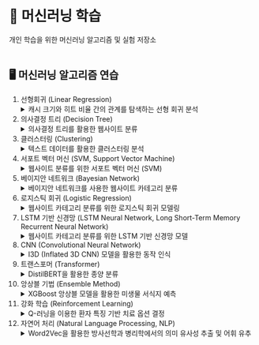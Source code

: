 <h1>🤖 머신러닝 학습</h1>
개인 학습을 위한 머신러닝 알고리즘 및 실험 저장소<br/><br/>

<h2>🖥️ 머신러닝 알고리즘 연습</h2>
<ol>
  <li>선형회귀 (Linear Regression)</li>
  <details>
  <summary>캐시 크기와 히트 비율 간의 관계를 탐색하는 선형 회귀 분석</summary>
    <p>
      합성된 데이터셋을 사용하여 캐시 크기와 히트 비율 간의 관계를 선형 회귀 분석으로 탐색합니다. 
      다양한 캐시 크기에 대한 히트 비율을 기록하고, 이를 바탕으로 선형 회귀 모델을 구축하였습니다. 
      분석 결과, 계수, 평균 제곱 오차, R-제곱 값들이 제시되었으며, 실제 데이터와 함께 선형 회귀선, 잔차, 예측 지점이 시각적으로 표현되었습니다. 
      합성 데이터셋을 사용한 이 실험은 캐시 크기와 히트 비율 간의 관계를 이해하는 데 도움을 주며, 모델의 성능과 예측 정확도를 평가하는 데 기여합니다.
    </p>
  </details>
  <li>의사결정 트리 (Decision Tree)</li>
  <details>
  <summary>의사결정 트리를 활용한 웹사이트 분류</summary>
    <p>
      Hetul Mehta의 Kaggle 데이터셋 "Website Classification"을 기반으로 한 웹사이트 분류를 수행합니다. 
      데이터를 훈련 및 테스트 세트로 나누고 TF-IDF 벡터화한 후 의사결정 트리 모델을 학습합니다. 
      모델의 정확도를 평가하고, 분류 보고서 및 혼동 행렬을 출력하여 결과를 상세하게 제시합니다. 
      생성된 의사결정 트리 그래픽은 모델의 결정 과정을 시각적으로 나타냅니다.
    </p>
  </details>
  <li>클러스터링 (Clustering)</li>
  <details>
  <summary>텍스트 데이터를 활용한 클러스터링 분석</summary>
    <p>
      Kaggle에서 다운로드한 'IAB 텍스트/웹사이트 분류' 데이터셋을 기반으로 한 클러스터링 분석입니다.
      데이터를 전처리하고 TF-IDF 벡터화한 후, KMeans 클러스터링을 적용하여 웹사이트를 그룹화합니다. 
      Elbow Method 및 Silhouette Score를 사용하여 최적의 클러스터 수를 찾고, 최적 클러스터 수로 모델을 학습합니다. 
      t-SNE를 활용하여 클러스터 결과를 2D로 시각화하고, 각 클러스터의 특징을 요약하여 CSV 파일로 출력합니다. 
      또한, 무작위 샘플링 및 클러스터링된 데이터를 CSV 파일로 내보내어 결과를 확인합니다.
    </p>
  </details>
  <li>서포트 벡터 머신 (SVM, Support Vector Machine)</li>
  <details>
  <summary>웹사이트 분류를 위한 서포트 벡터 머신 (SVM)</summary>
    <p>
      Hetul Mehta의 Kaggle에서 가져온 "웹사이트 분류" 데이터셋을 활용하여 웹사이트 분류를 위해 서포트 벡터 머신 (SVM)을 사용합니다. 
      데이터를 읽고 전처리하며, TF-IDF 벡터화를 수행하고, 선형 커널을 사용한 SVM 분류기를 훈련합니다. 
      모델의 정확도를 평가하고, 분류 보고서 및 혼동 행렬이 제시됩니다. 
      또한, 스크립트는 t-SNE를 사용하여 SVM의 결정 경계를 시각화하여 분류기의 행동을 파악합니다.
    </p>
  </details>
  <li>베이지안 네트워크 (Bayesian Network)</li>
  <details>
  <summary>베이지안 네트워크를 사용한 웹사이트 카테고리 분류</summary>
    <p>
      Hetul Mehta의 Kaggle에서 수집한 "웹사이트 분류" 데이터셋을 기반으로 한 베이지안 네트워크 모델을 구축하여 웹사이트의 특징과 카테고리 간의 관계를 모델링합니다. 
      데이터를 불러오고 전처리한 후, 언어 감지를 통해 영어 단어를 추출하여 베이지안 네트워크의 학습 데이터로 활용합니다. 
      모델 학습 이후, 조건부 확률을 계산하고 시각적으로 나타내기 위해 네트워크 그래프를 생성합니다. 
      생성된 그래프는 'Streaming Services' 및 'Other Categories'에 대한 조건부 확률을 시각적으로 표현하여 웹사이트의 특정 키워드가 특정 카테고리에 속할 확률을 제시합니다.
    </p>
  </details>
  <li>로지스틱 회귀 (Logistic Regression)</li>
  <details>
  <summary>웹사이트 카테고리 분류를 위한 로지스틱 회귀 모델링</summary>
    <p>
      Hetul Mehta의 Kaggle에서 수집한 "웹사이트 분류" 데이터셋을 활용하여 로지스틱 회귀 모델을 훈련하고 웹사이트의 특징을 기반으로 'Streaming Services'와 'Other Categories'를 분류합니다. 
      데이터를 불러오고 전처리한 후, TF-IDF 벡터화를 통해 텍스트 데이터를 수치형으로 변환합니다. 
      훈련된 로지스틱 회귀 모델을 평가하고, 정확도, 분류 보고서, 혼동 행렬을 출력합니다. 
      또한, 의사결정 트리와 서포트 벡터 머신 테스트 결과와 비교하여 이 실험의 결과를 종합적으로 고려했습니다.
    </p>
  </details>
  <li>LSTM 기반 신경망 (LSTM Neural Network, Long Short-Term Memory Recurrent Neural Network)</li>
  <details>
  <summary>웹사이트 카테고리 분류를 위한 LSTM 기반 신경망 모델</summary>
    <p>
      Hetul Mehta의 Kaggle에서 수집한 "웹사이트 분류" 데이터셋을 기반으로 한 웹사이트 카테고리 분류를 위한 LSTM 기반 신경망 모델을 구축하였습니다. 
      데이터는 GloVe 워드 임베딩을 활용하여 토큰화되었고, 훈련 및 테스트를 위해 적절히 전처리되었습니다. 
      모델은 LSTM (Long Short-Term Memory) 레이어를 통과한 후 시그모이드 활성화 함수를 사용하는 Dense 레이어로 구성되었습니다. 
      훈련 결과를 시각적으로 나타낸 그래프와 테스트 데이터에 대한 정확도와 손실값이 제시되었습니다. 
      또한 이진 분류의 평가 지표로는 혼동 행렬과 ROC 커브를 활용하여 성능을 평가하였습니다.
    </p>
  </details>
  <li>CNN (Convolutional Neural Network)</li>
  <details>
  <summary>I3D (Inflated 3D CNN) 모델을 활용한 동작 인식</summary>
    <p>
      Kaggle 노트북 'Action Recognition with i3d-kinetics (400)'을 기반으로 한 I3D 모델을 활용한 동작 인식 실험입니다. 
      I3D 모델은 2D 이미지 분류 DNN을 기반으로 하는 공간-시간 아키텍처이며, RGB 프레임과 연속 RGB 프레임 사이의 광학 흐름 예측을 처리하는 두 개의 3D CNN을 결합합니다.
      이 모델은 사전 훈련된 Kinetics 데이터셋을 기반으로 하며, 실험에서는 해당 데이터셋의 동작 레이블을 활용하여 선택된 동영상에 대한 상위 5가지 동작을 예측하는 테스트를 수행했습니다. 
      실험에는 UCF101 데이터셋에서 선택한 비디오와 YouTube에서 가져온 '피아노 연주'와 '타이핑' 동영상이 포함되었습니다. 
      또한 결과를 평가하기 위해 Kinetics-400 데이터셋의 동작 레이블을 활용하여 모델의 예측 정확도를 확인하였습니다. 
      이를 통해 I3D 모델이 다양한 데이터에서 상위 동작을 어떻게 예측하는지를 시각적으로 확인할 수 있었습니다.
    </p>
  </details>
  <li>트랜스포머 (Transformer)</li>
  <details>
  <summary>DistilBERT을 활용한 종양 분류</summary>
    <p>
      Kaggle의 'Medical Text Dataset - Cancer Doc Classification'을 기반으로 한 DistilBERT 모델을 사용한 종양 분류 실험입니다. 
      DistilBERT은 BERT base 모델의 간추려진 버전으로, 작고 빠르며 가벼운 트랜스포머 모델입니다.
      실험에서는 DistilBERT를 사용하여 각 텍스트 데이터의 토큰화 및 분류를 수행하였습니다. 
      주어진 데이터셋은 'Thyroid_Cancer', 'Colon_Cancer', 'Lung_Cancer'과 같은 3가지 범주로 분류될 수 있는 암 관련 생물 의학 텍스트 문서를 포함하고 있습니다. 
      실험에서는 2개의 에포크로 축소하여 진행되었습니다. Google Colab의 제한으로 인해 3개의 에포크로 훈련하는 데 시간이 오래 걸렸습니다. 
      훈련 및 검증 데이터셋으로 나눈 후, DistilBERT 모델을 학습시키고 평가하여 정확도를 확인하였습니다. 
      실험 결과는 혼동 행렬과 분류 보고서를 통해 모델의 성능을 평가하고 있습니다.
    </p>
  </details>
    <li>앙상블 기법 (Ensemble Method)</li>
  <details>
  <summary>XGBoost 앙상블 모델을 활용한 미생물 서식지 예측</summary>
    <p>
      Kaggle의 'Human Microbiome Project' 데이터셋을 사용하여 인체 부위에서 분리된 미생물의 서식지를 분류하는 다중 클래스 분류 실험입니다. 
      데이터셋은 탐색 및 전처리 과정을 통해 결측값 제거, 원핫 인코딩 및 범주형 열과 수치형 열 분리를 수행하였습니다. 
      분류기로는 XGBoost를 사용하였으며, 개별 모델 및 앙상블 모델을 훈련하였습니다.
      각 모델에 대한 정확도, 분류 보고서, 혼동 행렬 및 ROC Curve를 통해 성능을 평가하였습니다. 
      실험 결과, 개별 모델과 앙상블 모델 모두 정확도 55.40%의 동일한 성능을 보였으며, 앙상블 모델이 개별 모델보다 더 나은 정확도와 ROC AUC를 보이지 않았습니다. 
      따라서, 앙상블 모델이 개별 모델보다 유의미한 성능 향상을 제공하지 않았다고 할 수 있으며, 다양한 인체 부위에서 분리된 미생물의 서식지를 정확하게 예측하는 것이 어려울 수 있다는 것을 알 수 있습니다.
    </p>
  </details>
      <li>강화 학습 (Reinforcement Learning)</li>
  <details>
  <summary>Q-러닝을 이용한 환자 특징 기반 치료 옵션 결정</summary>
    <p>
      Q-러닝 알고리즘을 적용하여 합성 의료 데이터셋에서 나이, 혈압, 콜레스테롤, BMI, 흡연 여부, 당뇨 등과 같은 일반적인 환자 특징을 기반으로 한 치료 옵션에 대한 결정을 내리는 것을 탐구합니다. 
      합성 데이터셋은 무작위로 생성되었으며, 나이, 혈압, 콜레스테롤, BMI, 흡연 상태, 그리고 당뇨와 같은 특징을 가진 가상의 환자 정보를 포함합니다. 
      실험 결과, 모델은 초기에는 보상의 큰 변동성을 보였지만, 에피소드 100 이후에는 안정적으로 수렴하며 평균 보상은 약간 감소하였습니다. 
      이러한 결과는 Q-러닝이 의료 데이터셋에서 학습 가능하며 시간이 지남에 따라 안정적인 성과를 보일 수 있음을 시사하나, 모델의 성능은 특정 환자 집단과 데이터셋의 크기 및 품질과 같은 추가 요인의 영향을 받을 수 있습니다.
    </p>
  </details>
        <li>자연어 처리 (Natural Language Processing, NLP)</li>
  <details>
  <summary>Word2Vec을 활용한 방사선학과 병리학에서의 의미 유사성 추출 및 어휘 유추</summary>
    <p>
      방사선학과 병리학의 텍스트 데이터에서 Word2Vec 임베딩을 활용하여 두 도메인 간의 용어와 개념 간의 유사성을 파악했습니다.
      텍스트 PDF에서 문장을 추출하고 전처리하여 Word2Vec 모델을 훈련하고 각 도메인에서 가장 일반적으로 사용되는 용어를 식별했습니다.
      두 도메인 간 용어의 코사인 유사성을 계산하고, 용어 유추 작업을 수행하여 모델이 다른 용어 간의 관련성을 추론할 수 있는지 평가했습니다.
      방사선학과 병리학에서 동일한 용어의 Word2Vec 임베딩 사이의 코사인 유사도가 낮은 것은 이러한 용어가 각 도메인에서 의미와 용법이 다름을 의미합니다.
      용어 유추 작업 결과, 방사선학, 인공지능 및 병리학 용어 간의 관계에서는 방사선학 및 병리학 도메인 내에서 특정한 의미적 유사성 정도가 있습니다.
    </p>
  </details>
</ol>
